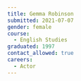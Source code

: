 ```yaml
---
title: Gemma Robinson 
submitted: 2021-07-07 
gender: female 
course: 
  - English Studies
graduated: 1997
contact_allowed: true
careers:
  - Actor 
--- 
```


